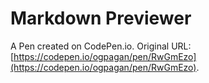 # Markdown Previewer

A Pen created on CodePen.io. Original URL: [https://codepen.io/ogpagan/pen/RwGmEzo](https://codepen.io/ogpagan/pen/RwGmEzo).

